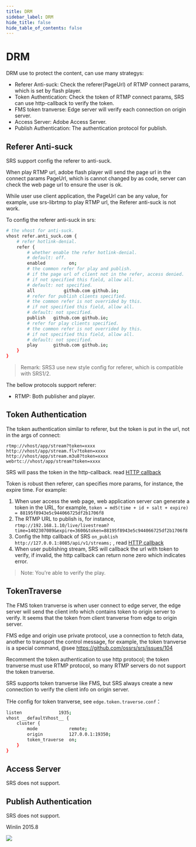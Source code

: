 ```yaml
---
title: DRM
sidebar_label: DRM
hide_title: false
hide_table_of_contents: false
---
```


# DRM

DRM use to protect the content, can use many strategys:
* Referer Anti-suck: Check the referer(PageUrl) of RTMP connect params, which is set by flash player.
* Token Authentication: Check the token of RTMP connect params, SRS can use http-callback to verify the token.
* FMS token tranverse: Edge server will verify each connection on origin server.
* Access Server: Adobe Access Server.
* Publish Authentication: The authentication protocol for publish.

<a name='refer-authentication'></a>
<a name='refer-autisuck'></a>

## Referer Anti-suck

SRS support config the referer to anti-suck.

When play RTMP url, adobe flash player will send the page url in the connect params PageUrl, 
which is cannot changed by as code, server can check the web page url to ensure the user is ok.

While user use client application, the PageUrl can be any value, for example, 
use srs-librtmp to play RTMP url, the Referer anti-suck is not work.

To config the referer anti-suck in srs:

```bash
# the vhost for anti-suck.
vhost refer.anti_suck.com {
    # refer hotlink-denial.
    refer {
        # whether enable the refer hotlink-denial.
        # default: off.
        enabled         on;
        # the common refer for play and publish.
        # if the page url of client not in the refer, access denied.
        # if not specified this field, allow all.
        # default: not specified.
        all           github.com github.io;
        # refer for publish clients specified.
        # the common refer is not overrided by this.
        # if not specified this field, allow all.
        # default: not specified.
        publish   github.com github.io;
        # refer for play clients specified.
        # the common refer is not overrided by this.
        # if not specified this field, allow all.
        # default: not specified.
        play      github.com github.io;
    }
}
```

> Remark: SRS3 use new style config for referer, which is compatible with SRS1/2.

The bellow protocols support referer:

* RTMP: Both publisher and player.

## Token Authentication

The token authentication similar to referer, but the token is put in the url, not in the args of connect:

```
rtmp://vhost/app/stream?token=xxxx
http://vhost/app/stream.flv?token=xxxx
http://vhost/app/stream.m3u8?token=xxxx
webrtc://vhost/app/stream?token=xxxx
```

SRS will pass the token in the http-callback. read [HTTP callback](./http-callback.md)

Token is robust then referer, can specifies more params, for instance, the expire time. For example:

1. When user access the web page, web application server can generate a token in the URL, for example, `token = md5(time + id + salt + expire) = 88195f8943e5c944066725df2b1706f8`
1. The RTMP URL to publish is, for instance, `rtmp://192.168.1.10/live/livestream?time=1402307089&expire=3600&token=88195f8943e5c944066725df2b1706f8`
1. Config the http callback of SRS `on_publish http://127.0.0.1:8085/api/v1/streams;` , read [HTTP callback](./http-callback.md#config-srs)
1. When user publishing stream, SRS will callback the url with token to verify, if invalid, the http callback can return none zero which indicates error.

> Note: You're able to verify the play.

## TokenTraverse

The FMS token tranverse is when user connect to edge server, 
the edge server will send the client info which contains token
to origin server to verify. It seems that the token from client
tranverse from edge to origin server.

FMS edge and origin use private protocol, use a connection to fetch data, 
another to transport the control message, for example, the token tranverse
is a special command, @see https://github.com/ossrs/srs/issues/104

Recomment the token authentication to use http protocol;
the token tranverse must use RTMP protocol, so many RTMP servers do not 
support the token tranverse.

SRS supports token tranverse like FMS, but SRS always create a new connection
to verify the client info on origin server.

THe config for token tranverse, see `edge.token.traverse.conf`：

```bash
listen              1935;
vhost __defaultVhost__ {
    cluster {
        mode            remote;
        origin          127.0.0.1:19350;
        token_traverse  on;
    }
}
```

## Access Server

SRS does not support.

## Publish Authentication

SRS does not support.

Winlin 2015.8

![](https://ossrs.net/gif/v1/sls.gif?site=ossrs.io&path=/lts/doc/en/v4/drm)


